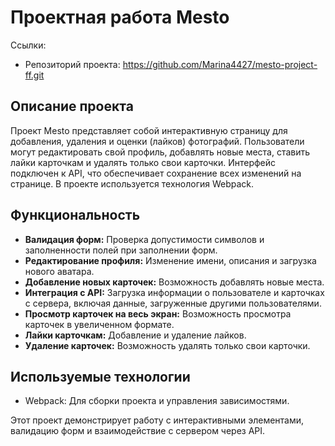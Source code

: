 # Проектная работа Mesto

Ссылки:
- Репозиторий проекта: https://github.com/Marina4427/mesto-project-ff.git



## Описание проекта
Проект Mesto представляет собой интерактивную страницу для добавления, удаления и оценки (лайков) фотографий. Пользователи могут редактировать свой профиль, добавлять новые места, ставить лайки карточкам и удалять только свои карточки. Интерфейс подключен к API, что обеспечивает сохранение всех изменений на странице. В проекте используется технология Webpack.

## Функциональность
- __Валидация форм:__ Проверка допустимости символов и заполненности полей при заполнении форм.
- __Редактирование профиля:__ Изменение имени, описания и загрузка нового аватара.
- __Добавление новых карточек:__ Возможность добавлять новые места.
- __Интеграция с API:__ Загрузка информации о пользователе и карточках с сервера, включая данные, загруженные другими пользователями.
- __Просмотр карточек на весь экран:__ Возможность просмотра карточек в увеличенном формате.
- __Лайки карточкам:__ Добавление и удаление лайков.
- __Удаление карточек:__ Возможность удалять только свои карточки.

## Используемые технологии

- Webpack: Для сборки проекта и управления зависимостями.

Этот проект демонстрирует работу с интерактивными элементами, валидацию форм и взаимодействие с сервером через API.
